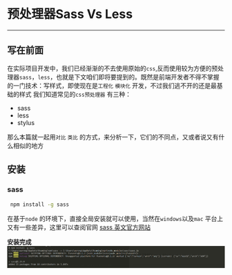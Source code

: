 # 预处理器Sass Vs Less
---

## 写在前面
在实际项目开发中，我们已经渐渐的不去使用原始的`css`,反而使用较为方便的预处理器`sass`，`less`，也就是下文咱们即将要提到的。既然是前端开发者不得不掌握的一门技术：写样式，即使现在是`工程化` `模块化` 开发，不过我们逃不开的还是最基础的样式
我们知道常见的`css预处理器` 有三种：

 - sass
 - less
 - stylus

那么本篇就一起用`对比` `类比` 的方式，来分析一下，它们的不同点，又或者说又有什么相似的地方

## 安装

### sass

```bash
 npm install -g sass
```
在基于`node` 的环境下，直接全局安装就可以使用，当然在`windows`以及`mac` 平台上又有一些差异，这里可以查阅官网 
[sass 英文官方网站](https://sass-lang.com/install)
 
**安装完成**
![20200205182552.png](https://raw.githubusercontent.com/yayxs/Pics/master/img/20200205182552.png)


